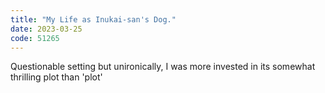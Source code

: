 ```yaml
---
title: "My Life as Inukai-san's Dog."
date: 2023-03-25
code: 51265
---
```

Questionable setting but unironically, I was more invested in its somewhat thrilling plot than 'plot'